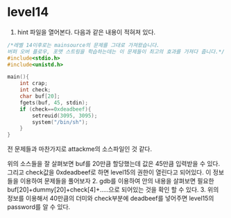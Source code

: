 level14
===
1. hint 파일을 열어본다. 다음과 같은 내용이 적혀져 있다. 

```c
/*레벨 14이후로는 mainsource의 문제를 그대로 가져왔습니다. 
버퍼 오버 플로우, 포맷 스트링을 학습하는데는 이 문제들이 최고의 효과를 가져다 줍니다.*/
#include<stdio.h>
#include<unistd.h>

main(){
    int crap;
    int check;
    char buf[20];
    fgets(buf, 45, stdin);
    if (check==0xdeadbeef){
        setreuid(3095, 3095);
        system("/bin/sh");
    }
}
```
전 문제들과 마찬가지로 attackme의 소스파일인 것 같다.

위의 소스들을 잘 살펴보면 buf를 20만큼 할당했는데 값은 45만큼 입력받을 수 있다. 그리고 check값을  0xdeadbeef로 하면 level15의 권한이 열린다고 되어있다. 이 정보들을 이용하여 문제들을 풀어보자
2. gdb를 이용하여 안의 내용을 살펴보면 필요한 buf[20]+dummy[20]+check[4]+.....으로 되어있는 것을 확인 할 수 있다. 
3. 위의 정보를 이용해서 40만큼의 더미와 check부분에 deadbeef를 넣어주면 level15의 password를 알 수 있다. 